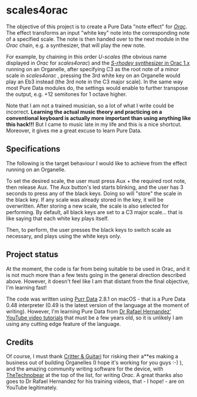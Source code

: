scales4orac
===========

The objective of this project is to create a Pure Data "note effect" for *[Orac](https://github.com/TheTechnobear/Orac)*. The effect transforms an input "white key" note into the corresponding note of a specified scale. The note is then handed over to the next module in the *Orac* chain, e.g. a synthesizer, that will play the new note.

For example, by chaining in this order *U-scales* (the obvious name displayed in *Orac* for *scales4orac*) and the [*S-rhodey* synthesizer in Orac 1.x](https://github.com/TheTechnobear/Orac/tree/master/Organelle/orac/modules/S-rhodey) running on an Organelle, after specifying C3 as the root note of a minor scale in *scales4orac* , pressing the 3rd white key on an Organelle would play an Eb3 instead (the 3rd note in the C3 major scale). In the same way most Pure Data modules do, the settings would enable to further transpose the output, e.g. +12 semitones for 1 octave higher.

Note that I am not a trained musician, so a lot of what I write could be incorrect. **Learning the actual music theory and practicing on a conventional keyboard is actually more important than using anything like this hack!!!** But I came to music late in my life and this is a nice shortcut. Moreover, it gives me a great excuse to learn Pure Data.

## Specifications

The following is the target behaviour I would like to achieve from the effect running on an Organelle.

To set the desired scale, the user must press Aux + the required root note, then release Aux. The Aux button's led starts blinking, and the user has 3 seconds to press any of the black keys. Doing so will "store" the scale in the black key. If any scale was already stored in the key, it will be overwritten. After storing a new scale, the scale is also selected for performing. By default, all black keys are set to a C3 major scale... that is like saying that each white key plays itself.

Then, to perform, the user presses the black keys to switch scale as necessary, and plays using the white keys only.

## Project status

At the moment, the code is far from being suitable to be used in Orac, and it is not much more than a few tests going in the general direction described above. However, it doesn't feel like I am that distant from the final objective, I'm learning fast!

The code was written using [Purr Data](https://github.com/agraef/purr-data) 2.8.1 on macOS - that is a Pure Data 0.48 interpreter (0.49 is the latest version of the language at the moment of writing). However, I'm learning Pure Data from [Dr Rafael Hernandez' YouTube video tutorials](https://www.youtube.com/playlist?list=PL4B9054632F465780) that must be a few years old, so it is unlikely I am using any cutting edge feature of the language.

## Credits
Of course, I must thank [Critter & Guitari](https://www.critterandguitari.com/) for risking their a**es making a business out of building Organelles (I hope it's working for you guys :-) ), and the amazing community writing software for the device, with [TheTechnobear](https://github.com/TheTechnobear) at the top of the list, for writing *Orac*. A great thanks also goes to Dr Rafael Hernandez for his training videos, that - I hope! - are on YouTube legitimately.

